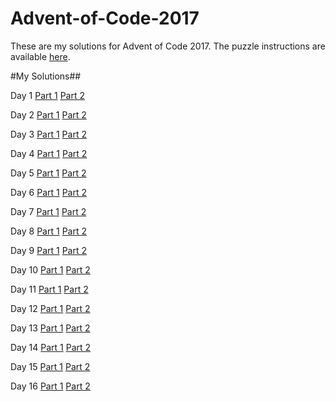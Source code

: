 # Advent-of-Code-2017
These are my solutions for Advent of Code 2017.
The puzzle instructions are available [here](https://adventofcode.com/2017).

#My Solutions##

Day 1   [Part 1](https://github.com/markdisler/Advent-of-Code-2017/blob/master/Day1-1.py)    [Part 2](https://github.com/markdisler/Advent-of-Code-2017/blob/master/Day1-2.py)

Day 2   [Part 1](https://github.com/markdisler/Advent-of-Code-2017/blob/master/Day2-1.py)    [Part 2](https://github.com/markdisler/Advent-of-Code-2017/blob/master/Day2-2.py)

Day 3   [Part 1](https://github.com/markdisler/Advent-of-Code-2017/blob/master/Day3-1.py)    [Part 2](https://github.com/markdisler/Advent-of-Code-2017/blob/master/Day3-2.py)

Day 4   [Part 1](https://github.com/markdisler/Advent-of-Code-2017/blob/master/Day4-1.py)    [Part 2](https://github.com/markdisler/Advent-of-Code-2017/blob/master/Day4-2.py)

Day 5   [Part 1](https://github.com/markdisler/Advent-of-Code-2017/blob/master/Day5-1.py)    [Part 2](https://github.com/markdisler/Advent-of-Code-2017/blob/master/Day5-2.py)

Day 6   [Part 1](https://github.com/markdisler/Advent-of-Code-2017/blob/master/Day6-1.py)    [Part 2](https://github.com/markdisler/Advent-of-Code-2017/blob/master/Day6-2.py)

Day 7   [Part 1](https://github.com/markdisler/Advent-of-Code-2017/blob/master/Day7-1.py)    [Part 2](https://github.com/markdisler/Advent-of-Code-2017/blob/master/Day7-2.py)

Day 8   [Part 1](https://github.com/markdisler/Advent-of-Code-2017/blob/master/Day8-1.py)    [Part 2](https://github.com/markdisler/Advent-of-Code-2017/blob/master/Day8-2.py)

Day 9   [Part 1](https://github.com/markdisler/Advent-of-Code-2017/blob/master/Day9-1.py)    [Part 2](https://github.com/markdisler/Advent-of-Code-2017/blob/master/Day9-2.py)

Day 10   [Part 1](https://github.com/markdisler/Advent-of-Code-2017/blob/master/Day10-1.py)    [Part 2](https://github.com/markdisler/Advent-of-Code-2017/blob/master/Day10-2.py)

Day 11   [Part 1](https://github.com/markdisler/Advent-of-Code-2017/blob/master/Day11-1.py)    [Part 2](https://github.com/markdisler/Advent-of-Code-2017/blob/master/Day11-2.py)

Day 12   [Part 1](https://github.com/markdisler/Advent-of-Code-2017/blob/master/Day12-1.py)    [Part 2](https://github.com/markdisler/Advent-of-Code-2017/blob/master/Day12-2.py)

Day 13   [Part 1](https://github.com/markdisler/Advent-of-Code-2017/blob/master/Day13-1.py)    [Part 2](https://github.com/markdisler/Advent-of-Code-2017/blob/master/Day13-2.py)

Day 14   [Part 1](https://github.com/markdisler/Advent-of-Code-2017/blob/master/Day14-1.py)    [Part 2](https://github.com/markdisler/Advent-of-Code-2017/blob/master/Day14-2.py)

Day 15   [Part 1](https://github.com/markdisler/Advent-of-Code-2017/blob/master/Day15-1.py)    [Part 2](https://github.com/markdisler/Advent-of-Code-2017/blob/master/Day15-2.py)

Day 16   [Part 1](https://github.com/markdisler/Advent-of-Code-2017/blob/master/Day16-1.py)    [Part 2](https://github.com/markdisler/Advent-of-Code-2017/blob/master/Day16-2.py)
